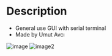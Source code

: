 # Description
* General use GUI with serial terminal<br/>
* Made by Umut Avcı

![image](https://github.com/Andfacto/GUI/assets/145367366/05accf2c-3015-4c62-a2ff-8d8a749c1b0c)
![image2](https://github.com/Andfacto/GUI/assets/145367366/20f55531-f1cb-4e82-a95e-5757615e581c)
